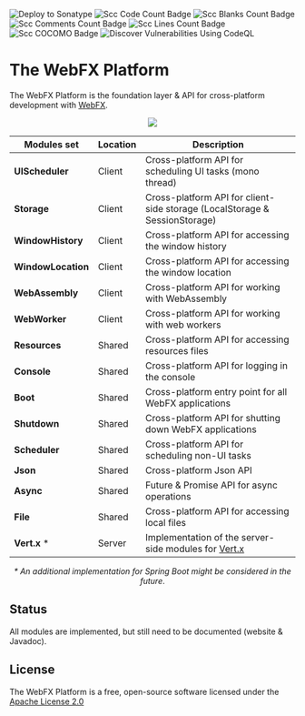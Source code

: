 ![Deploy to Sonatype](https://github.com/webfx-project/webfx-platform/actions/workflows/build-and-deploy-to-sonatype.yml/badge.svg)
![Scc Code Count Badge](https://sloc.xyz/github/webfx-project/webfx-platform/?category=code)
![Scc Blanks Count Badge](https://sloc.xyz/github/webfx-project/webfx-platform/?category=blanks)
![Scc Comments Count Badge](https://sloc.xyz/github/webfx-project/webfx-platform/?category=comments)
![Scc Lines Count Badge](https://sloc.xyz/github/webfx-project/webfx-platform/?category=lines)
![Scc COCOMO Badge](https://sloc.xyz/github/webfx-project/webfx-platform/?category=cocomo)
![Discover Vulnerabilities Using CodeQL](https://github.com/webfx-project/webfx-platform/actions/workflows/discover-vulnerabilities.yml/badge.svg)

# The WebFX Platform

The WebFX Platform is the foundation layer & API for cross-platform development with [WebFX](https://github.com/webfx-project/webfx).

<div align="center">
    <picture>
      <source media="(prefers-color-scheme: dark)" srcset="https://docs.webfx.dev/webfx-readmes/webfx-platform-dark.svg">
      <img src="https://docs.webfx.dev/webfx-readmes/webfx-platform-light.svg" />
    </picture>

<p></p>

| Modules set        | Location | Description                                                                |
|--------------------|----------|----------------------------------------------------------------------------|
| **UIScheduler**    | Client   | Cross-platform API for scheduling UI tasks (mono thread)                   |
| **Storage**        | Client   | Cross-platform API for client-side storage (LocalStorage & SessionStorage) |
| **WindowHistory**  | Client   | Cross-platform API for accessing the window history                        |
| **WindowLocation** | Client   | Cross-platform API for accessing the window location                       |
| **WebAssembly**    | Client   | Cross-platform API for working with WebAssembly                            |
| **WebWorker**      | Client   | Cross-platform API for working with web workers                            |
| **Resources**      | Shared   | Cross-platform API for accessing resources files                           |
| **Console**        | Shared   | Cross-platform API for logging in the console                              |
| **Boot**           | Shared   | Cross-platform entry point for all WebFX applications                      |
| **Shutdown**       | Shared   | Cross-platform API for shutting down WebFX applications                    |
| **Scheduler**      | Shared   | Cross-platform API for scheduling non-UI tasks                             |
| **Json**           | Shared   | Cross-platform Json API                                                    |
| **Async**          | Shared   | Future & Promise API for async operations                                  |
| **File**           | Shared   | Cross-platform API for accessing local files                               |
| **Vert.x** *       | Server   | Implementation of the server-side modules for [Vert.x](https://vertx.io)   |

*\* An additional implementation for Spring Boot might be considered in the future*.

</div>

## Status

All modules are implemented, but still need to be documented (website & Javadoc).

## License

The WebFX Platform is a free, open-source software licensed under the [Apache License 2.0](LICENSE)
